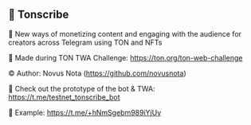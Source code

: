 ## 💎 Tonscribe

💎 New ways of monetizing content and engaging with the audience for creators across Telegram using TON and NFTs

🔨 Made during TON TWA Challenge: https://ton.org/ton-web-challenge

© Author: Novus Nota (https://github.com/novusnota)

🤖 Check out the prototype of the bot & TWA: https://t.me/testnet_tonscribe_bot

👀 Example: https://t.me/+hNmSgebm989iYjUy
